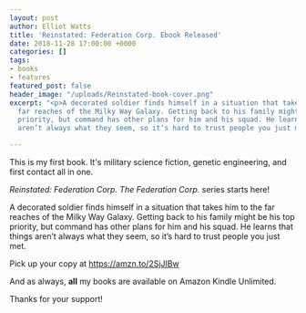 ```yaml
---
layout: post
author: Elliot Watts
title: 'Reinstated: Federation Corp. Ebook Released'
date: 2018-11-28 17:00:00 +0000
categories: []
tags:
- books
- features
featured_post: false
header_image: "/uploads/Reinstated-book-cover.png"
excerpt: "<p>A decorated soldier finds himself in a situation that takes him to the
  far reaches of the Milky Way Galaxy. Getting back to his family might be his top
  priority, but command has other plans for him and his squad. He learns that things
  aren’t always what they seem, so it’s hard to trust people you just met.</p>"

---
```

This is my first book. It's military science fiction, genetic engineering, and first contact all in one.

_Reinstated: Federation Corp. The Federation Corp._ series starts here!

A decorated soldier finds himself in a situation that takes him to the far reaches of the Milky Way Galaxy. Getting back to his family might be his top priority, but command has other plans for him and his squad. He learns that things aren’t always what they seem, so it’s hard to trust people you just met.

Pick up your copy at <a href="https://amzn.to/2SjJIBw" target="_blank">https://amzn.to/2SjJIBw</a>

And as always, **all** my books are available on Amazon Kindle Unlimited.

Thanks for your support!